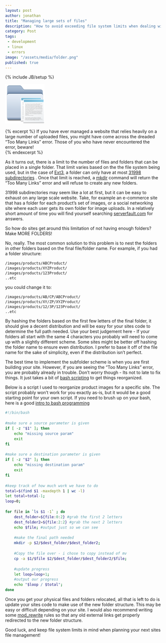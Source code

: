 ```yaml
---
layout: post
author: jonathan 
title: "Managing large sets of files"
description: "How to avoid exceeding file system limits when dealing with a large number of files"
category: Post
tags: 
 - development
 - linux
 - errors
image: "/assets/media/folder.png"
published: true
---
```

{% include JB/setup %}

![Large Sets of Files](/assets/media/folder.png)


{% excerpt %}
If you have ever managed a website that relies heavily on a large number of uploaded files, you might have come across the dreaded “Too Many Links” error.  Those of you who have never encountered the error, beware!  
{% endexcerpt %}

As it turns out, there is a limit to the number of files and folders that can be placed in a single folder.  That limit varies based on the the file system being used, but in the case of [Ext3](http://en.wikipedia.org/wiki/Ext3), a folder can only have at most [31998 subdirectories](http://en.wikipedia.org/wiki/Ext3#Functionality) .  Once that limit is reached, a [mkdir](http://us3.php.net/mkdir) command will return the “Too Many Links” error and will refuse to create any new folders.  

31998 subdirectories may seem like a lot at first, but it can be easy to exhaust on any large scale website.  Take, for example an e-commerce site that has a folder for each product’s set of images, or a social networking site where each user gets its own folder for image uploads. In a relatively short amount of time you will find yourself searching [serverfault.com](http://www.serverfault.com) for answers.  

So how do sites get around this limitation of not having enough folders?  Make MORE FOLDERS! 

No, really.  The most common solution to this problem is to nest the folders in other folders based on the final file/folder name.  For example, if you had a folder structure:

```
/images/products/ABCProduct/
/images/products/XYZProduct/
/images/products/123Product/
..etc
```

you could change it to: 

```
/images/products/AB/CP/ABCProduct/
/images/products/XY/ZP/XYZProduct/
/images/products/12/3P/123Product/
..etc
```

By hashing the folders based on the first few letters of the final folder, it should give a decent distribution and will be easy for your sites code to determine the full path needed.  Use your best judgement here - If your folders all start with the same 4 characters you probably will need to come up with a slightly different scheme.   Some sites might be better off hashing the folder name to ensure even distribution. I prefer to base it off of the file name for the sake of simplicity, even if the distribution isn’t perfect.  

The best time to implement the subfolder scheme is when you are first building your site.  However, if you are seeing the “Too Many Links” error, you are probably already in trouble.   Don’t worry though - Its not to late to fix things.  It just takes a bit of [bash scripting](http://en.wikipedia.org/wiki/Bash_%28Unix_shell%29) to get things reorganized.  

Below is a script I used to reorganize product images for a specific site.  The script probably won’t work for you exactly as-is, but it would be a good starting point for your own script.  If you need to brush up on your bash, here is a good [intro to bash programming](http://tldp.org/HOWTO/Bash-Prog-Intro-HOWTO.html)    

```bash
#!/bin/bash

#make sure a source parameter is given
if [ -z "$1" ]; then
	echo "missing source param"
    exit
fi

#make sure a destination parameter is given
if [ -z "$2" ]; then
	echo "missing destination param"
	exit
fi

#keep track of how much work we have to do
total=$(find $1 -maxdepth 1 | wc -l)
let total=total-1;
loop=0;

for file in `ls $1 -1` ; do
	dest_folder=${file:0:2} #grab the first 2 letters
    dest_folder2=${file:2:2} #grab the next 2 letters
    echo $file; #output just so we can see
    
    #make the final path needed
    mkdir -p $2/$dest_folder/$dest_folder2;
    
    #Copy the file over - i chose to copy instead of mv
    cp -a $1/$file $2/$dest_folder/$dest_folder2/$file;
    
    #update progress    
    let loop=loop+1;
    #output our progress
    echo "$loop / $total";
done

```


Once you get your physical files and folders relocated, all that is left to do is update your sites code to make use of the new folder structure.  This may be easy or difficult depending on your site.  I would also recommend writing some [mod_rewrite](http://httpd.apache.org/docs/current/mod/mod_rewrite.html) rules so that any old external links get properly redirected to the new folder structure. 

Good luck, and keep file system limits in mind when planning your next sites file management! 

